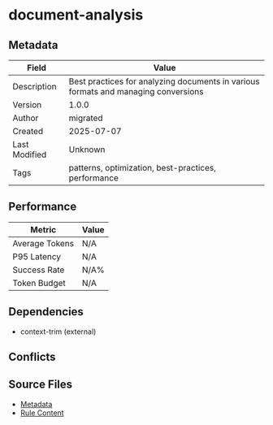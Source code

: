 # document-analysis

## Metadata

| Field | Value |
|-------|-------|
| Description | Best practices for analyzing documents in various formats and managing conversions |
| Version | 1.0.0 |
| Author | migrated |
| Created | 2025-07-07 |
| Last Modified | Unknown |
| Tags | patterns, optimization, best-practices, performance |

## Performance

| Metric | Value |
|--------|-------|
| Average Tokens | N/A |
| P95 Latency | N/A |
| Success Rate | N/A% |
| Token Budget | N/A |

## Dependencies

- context-trim (external)

## Conflicts


## Source Files

- [Metadata](400-patterns/document-analysis.yaml)
- [Rule Content](400-patterns/document-analysis.mdc)